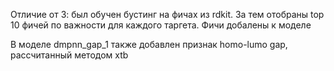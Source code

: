 Отличие от 3: был обучен бустинг на фичах из rdkit. За тем отобраны top 10 фичей по важности для каждого таргета. Фичи добалены к моделе

В моделе dmpnn_gap_1 также добавлен признак homo-lumo gap, рассчитанный методом xtb
